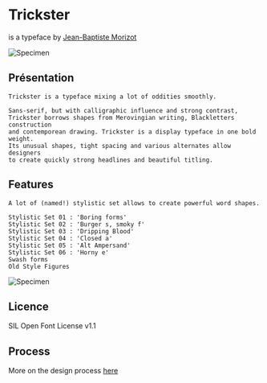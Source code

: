 # Trickster

is a typeface by [Jean-Baptiste Morizot](http://jbmorizot.fr/)

![Specimen](documentation/spacecenter.png)

## Présentation

```
Trickster is a typeface mixing a lot of oddities smoothly.

Sans-serif, but with calligraphic influence and strong contrast, 
Trickster borrows shapes from Merovingian writing, Blackletters construction 
and contemporean drawing. Trickster is a display typeface in one bold weight. 
Its unusual shapes, tight spacing and various alternates allow designers 
to create quickly strong headlines and beautiful titling.
```

## Features

```
A lot of (named!) stylistic set allows to create powerful word shapes.

Stylistic Set 01 : 'Boring forms'
Stylistic Set 02 : 'Burger s, smoky f'
Stylistic Set 03 : 'Dripping Blood'
Stylistic Set 04 : 'Closed a'
Stylistic Set 05 : 'Alt Ampersand'
Stylistic Set 06 : 'Horny e'
Swash forms
Old Style Figures
```

![Specimen](documentation/spacecenter01.png)

## Licence

SIL Open Font License v1.1

## Process

More on the design process [here](https://medium.com/@jbmorizot/trikster-a-postmortem-686f4608da9e)